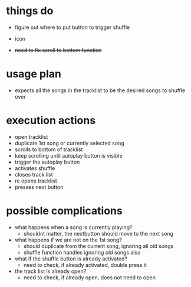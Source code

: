 # things do
- figure out where to put button to trigger shuffle
- icon

- ~~need to fix scroll to bottom function~~

# usage plan
- expects all the songs in the tracklist to be the desired songs to shuffle over

# execution actions
- open tracklist
- duplicate 1st song or currently selected song
- scrolls to bottom of tracklist
- keep scrolling until autoplay button is visible
- trigger the autoplay button
- activates shuffle
- closes track list
- re opens tracklist
- presses next button

# possible complications
- what happens when a song is currently playing?
    - shouldnt matter, the nextbutton should move to the next song
- what happens if we are not on the 1st song?
    - should duplicate from the current song, ignoring all old songs
    - shuffle function handles ignoring old songs also
- what if the shuffle button is already activated?
    - need to check, if already activated, double press it
- the track list is already open?
    - need to check, if already open, does not need to open